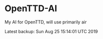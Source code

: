 # OpenTTD-AI
My AI for OpenTTD, will use primarily air

Latest backup: Sun Aug 25 15:14:01 UTC 2019
